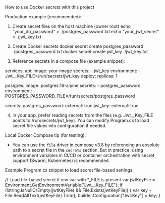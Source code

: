 How to use Docker secrets with this project

Production example (recommended):
1. Create secret files on the host machine (owner root)
   echo "your_db_password" > ./postgres_password.txt
   echo "your_jwt_secret" > ./jwt_key.txt

2. Create Docker secrets
   docker secret create postgres_password ./postgres_password.txt
   docker secret create jwt_key ./jwt_key.txt

3. Reference secrets in a compose file (example snippet):

services:
  api:
    image: your-image
    secrets:
      - jwt_key
    environment:
      - Jwt__Key_FILE=/run/secrets/jwt_key
    deploy:
      replicas: 1

  postgres:
    image: postgres:16-alpine
    secrets:
      - postgres_password
    environment:
      - POSTGRES_PASSWORD_FILE=/run/secrets/postgres_password

secrets:
  postgres_password:
    external: true
  jwt_key:
    external: true

4. In your app, prefer reading secrets from the files (e.g. Jwt__Key_FILE points to /run/secrets/jwt_key). You can modify Program.cs to load secret file values into configuration if needed.

Local Docker Compose tip (for testing):
- You can use the `file` driver in compose v3.8 by referencing an absolute path to a secret file in the `secrets` section. But in practice, using environment variables in CI/CD or container orchestration with secret support (Swarm, Kubernetes) is recommended.

Example Program.cs snippet to load secret file-based settings:

// Load file-based secret if env var with *_FILE is present
var jwtKeyFile = Environment.GetEnvironmentVariable("Jwt__Key_FILE");
if (!string.IsNullOrEmpty(jwtKeyFile) && File.Exists(jwtKeyFile))
{
    var key = File.ReadAllText(jwtKeyFile).Trim();
    builder.Configuration["Jwt:Key"] = key;
}

